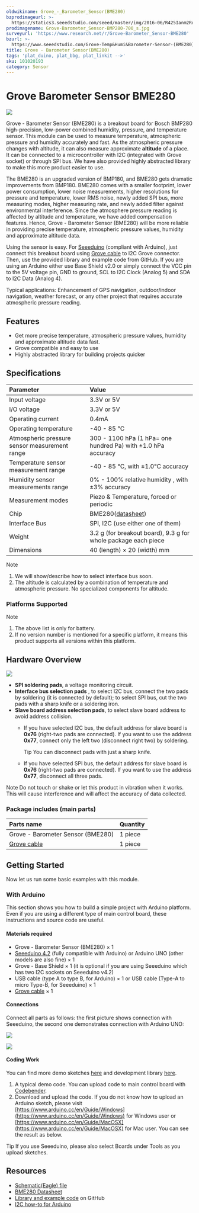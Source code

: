 ```yaml
---
oldwikiname: Grove_-_Barometer_Sensor(BME280)
bzprodimageurl: >-
  https://statics3.seeedstudio.com/seeed/master/img/2016-06/R425Ianm2Rr93qmJQFUEwGx7.jpg
prodimagename: Grove-Barometer_Sensor-BMP280-700_s.jpg
surveyurl: 'https://www.research.net/r/Grove-Barometer_Sensor-BME280'
bzurl: >-
  https://www.seeedstudio.com/Grove-Temp&Humi&Barometer-Sensor-(BME280)-p-2653.html
title: Grove - Barometer Sensor(BME280)
tags: 'plat_duino, plat_bbg, plat_linkit -->'
sku: 101020193
category: Sensor
---
```


# Grove Barometer Sensor BME280

![](https://raw.githubusercontent.com/SeeedDocument/Grove-Barometer_Sensor-BME280/master/img/Grove-Barometer_Sensor-BMP280-700_s.jpg)

Grove - Barometer Sensor \(BME280\) is a breakout board for Bosch BMP280 high-precision, low-power combined humidity, pressure, and temperature sensor. This module can be used to measure temperature, atmospheric pressure and humidity accurately and fast. As the atmospheric pressure changes with altitude, it can also measure approximate **altitude** of a place. It can be connected to a microcontroller with I2C \(integrated with Grove socket\) or through SPI bus. We have also provided highly abstracted library to make this more product easier to use.

The BME280 is an upgraded version of BMP180, and BME280 gets dramatic improvements from BMP180. BME280 comes with a smaller footprint, lower power consumption, lower noise measurements, higher resolutions for pressure and temperature, lower RMS noise, newly added SPI bus, more measuring modes, higher measuring rate, and newly added filter against environmental interference. Since the atmosphere pressure reading is affected by altitude and temperature, we have added compensation features. Hence, Grove - Barometer Sensor \(BME280\) will be more reliable in providing precise temperature, atmospheric pressure values, humidity and approximate altitude data.

Using the sensor is easy. For [Seeeduino](http://www.seeedstudio.com/depot/Seeeduino-V42-p-2517.html?cPath=6_7) \(compliant with Arduino\), just connect this breakout board using [Grove cable](http://www.seeedstudio.com/depot/Grove-Universal-4-Pin-Buckled-5cm-Cable-5-PCs-Pack-p-925.html?cPath=98_106_57) to I2C Grove connector. Then, use the provided library and example code from GitHub. If you are using an Arduino either use Base Shield v2.0 or simply connect the VCC pin to the 5V voltage pin, GND to ground, SCL to I2C Clock \(Analog 5\) and SDA to I2C Data \(Analog 4\).

Typical applications: Enhancement of GPS navigation, outdoor/indoor navigation, weather forecast, or any other project that requires accurate atmospheric pressure reading.

## Features

* Get more precise temperature, atmospheric pressure values, humidity and approximate altitude data fast.
* Grove compatible and easy to use
* Highly abstracted library for building projects quicker

## Specifications

| Parameter | Value |
| :--- | :--- |
| Input voltage | 3.3V or 5V |
| I/O voltage | 3.3V or 5V |
| Operating current | 0.4mA |
| Operating temperature | -40 - 85 ℃ |
| Atmospheric pressure sensor measurement range | 300 - 1100 hPa \(1 hPa= one hundred Pa\) with ±1.0 hPa accuracy |
| Temperature sensor measurement range | -40 - 85 ℃, with ±1.0°C accuracy |
| Humidity sensor measurements range | 0% - 100% relative humidity , with ±3% accuracy |
| Measurement modes | Piezo & Temperature, forced or periodic |
| Chip | BME280\([datasheet](https://raw.githubusercontent.com/SeeedDocument/Grove-Barometer_Sensor-BME280/master/res/Grove-Barometer_Sensor-BME280-.pdf)\) |
| Interface Bus | SPI, I2C \(use either one of them\) |
| Weight | 3.2 g \(for breakout board\), 9.3 g for whole package each piece |
| Dimensions | 40 \(length\) × 20 \(width\) mm |

Note

1. We will show/describe how to select interface bus soon.
2. The altitude is calculated by a combination of temperature and atmospheric pressure. No specialized components for altitude.

### Platforms Supported

Note

1. The above list is only for battery.
2. If no version number is mentioned for a specific platform, it means this product supports all versions within this platform.

## Hardware Overview

![](https://raw.githubusercontent.com/SeeedDocument/Grove-Barometer_Sensor-BME280/master/img/Grove-Barometer_Sensor-BME280-Components_1200_s.jpg)

* **SPI soldering pads**, a voltage monitoring circuit.
* **Interface bus selection pads** , to select I2C bus, connect the two pads by soldering \(it is connected by default\); to select SPI bus, cut the two pads with a sharp knife or a soldering iron.
* **Slave board address selection pads**, to select slave board address to avoid address collision.
  * If you have selected I2C bus, the default address for slave board is **0x76** \(right-two pads are connected\). If you want to use the address **0x77**, connect only the left two \(disconnect right two\) by soldering.

    Tip You can disconnect pads with just a sharp knife.

  * If you have selected SPI bus, the default address for slave board is **0x76** \(right-two pads are connected\). If you want to use the address **0x77**, disconnect all three pads.

Note Do not touch or shake or let this product in vibration when it works. This will cause interference and will affect the accuracy of data collected.

### **Package includes** \(main parts\)

| Parts name | Quantity |
| :--- | :--- |
| Grove - Barometer Sensor \(BME280\) | 1 piece |
| [Grove cable](http://www.seeedstudio.com/depot/Grove-Universal-4-Pin-Buckled-5cm-Cable-5-PCs-Pack-p-925.html?cPath=98_106_57) | 1 piece |

## Getting Started

Now let us run some basic examples with this module.

### With Arduino

This section shows you how to build a simple project with Arduino platform. Even if you are using a different type of main control board, these instructions and source code are useful.

#### Materials required

* Grove - Barometer Sensor \(BME280\) × 1
* [Seeeduino 4.2](http://www.seeedstudio.com/depot/Seeeduino-V42-p-2517.html) \(fully compatible with Arduino\) or Arduino UNO \(other models are also fine\) × 1
* Grove - Base Shield × 1 \(it is optional if you are using Seeeduino which has two I2C sockets on Seeeduino v4.2\)
* USB cable \(type A to type B, for Arduino\) × 1 or USB cable \(Type-A to micro Type-B, for Seeeduino\) × 1
* [Grove cable](http://www.seeedstudio.com/depot/Grove-Universal-4-Pin-Buckled-5cm-Cable-5-PCs-Pack-p-925.html?cPath=98_106_57) × 1

#### Connections

Connect all parts as follows: the first picture shows connection with Seeeduino, the second one demonstrates connection with Arduino UNO:

![](https://raw.githubusercontent.com/SeeedDocument/Grove-Barometer_Sensor-BME280/master/img/Grove-Barometer_Sensor-BME_280-Demo_1200_s.jpg)

![](https://raw.githubusercontent.com/SeeedDocument/Grove-Barometer_Sensor-BME280/master/img/Grove-Barometer_Sensor-BME_280-Demo_Arduino_UNO_1200_s.jpg)

#### Coding Work

You can find more demo sketches [here](https://github.com/Seeed-Studio/Grove_BME280/tree/master/example) and development library [here](https://github.com/Seeed-Studio/Grove_BME280).

1. A typical demo code. You can upload code to main control board with [Codebender](https://codebender.cc).
2. Download and upload the code. If you do not know how to upload an Arduino sketch, please visit [https://www.arduino.cc/en/Guide/Windows](https://www.arduino.cc/en/Guide/Windows) for Windows user or [https://www.arduino.cc/en/Guide/MacOSX](https://www.arduino.cc/en/Guide/MacOSX) for Mac user. You can see the result as below.

Tip If you use Seeeduino, please also select Boards under Tools as you upload sketches.

## Resources

* [Schematic\(Eagle\) file](https://raw.githubusercontent.com/SeeedDocument/Grove-Barometer_Sensor-BME280/master/res/Grove-Barometer_Sensor-BME280-v1.0_Schematics.zip)
* [BME280 Datasheet](https://raw.githubusercontent.com/SeeedDocument/Grove-Barometer_Sensor-BME280/master/res/Grove-Barometer_Sensor-BME280-.pdf)
* [Library and example code](https://github.com/Seeed-Studio/Grove_BME280) on GitHub
* [I2C how-to for Arduino](https://www.arduino.cc/en/Reference/Wire)

